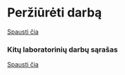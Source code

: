 # Peržiūrėti darbą
[Spausti čia](https://elijas.github.io/statistikos-laboratorinis-darbas/)

### Kitų laboratorinių darbų sąrašas
[Spausti čia](https://github.com/Elijas/statistikos-laboratoriniai-darbai)
